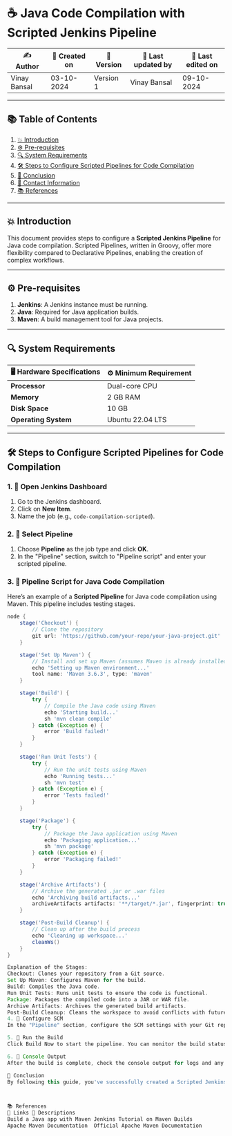 # ☕ Java Code Compilation with Scripted Jenkins Pipeline

| ✍️ Author      | 📅 Created on  | 📌 Version  | 📝 Last updated by | 📅 Last edited on  |
|----------------|----------------|------------|--------------------|--------------------|
| Vinay Bansal   | 03-10-2024     | Version 1  | Vinay Bansal       | 09-10-2024         |

---

## 📚 Table of Contents
1. [💥 Introduction](#-introduction)
2. [⚙ Pre-requisites](#-pre-requisites)
3. [🔍 System Requirements](#-system-requirements)
4. [🛠️ Steps to Configure Scripted Pipelines for Code Compilation](#-steps-to-configure-scripted-pipelines-for-code-compilation)
5. [📛 Conclusion](#-conclusion)
6. [📧 Contact Information](#-contact-information)
7. [📚 References](#-references)

---

## 💥 Introduction
This document provides steps to configure a **Scripted Jenkins Pipeline** for Java code compilation. Scripted Pipelines, written in Groovy, offer more flexibility compared to Declarative Pipelines, enabling the creation of complex workflows.

---

## ⚙ Pre-requisites
1. **Jenkins**: A Jenkins instance must be running.
2. **Java**: Required for Java application builds.
3. **Maven**: A build management tool for Java projects.

---

## 🔍 System Requirements
| 🖥️ Hardware Specifications | ⚙️ Minimum Requirement |
|----------------------------|------------------------|
| **Processor**               | Dual-core CPU          |
| **Memory**                  | 2 GB RAM               |
| **Disk Space**              | 10 GB                  |
| **Operating System**        | Ubuntu 22.04 LTS       |

---

## 🛠️ Steps to Configure Scripted Pipelines for Code Compilation

### 1. 🚀 **Open Jenkins Dashboard**
1. Go to the Jenkins dashboard.
2. Click on **New Item**.
3. Name the job (e.g., `code-compilation-scripted`).

### 2. 🚀 **Select Pipeline**
1. Choose **Pipeline** as the job type and click **OK**.
2. In the "Pipeline" section, switch to "Pipeline script" and enter your scripted pipeline.

### 3. 🚀 **Pipeline Script for Java Code Compilation**

Here’s an example of a **Scripted Pipeline** for Java code compilation using Maven. This pipeline includes testing stages.

```groovy
node {
    stage('Checkout') {
        // Clone the repository
        git url: 'https://github.com/your-repo/your-java-project.git'
    }

    stage('Set Up Maven') {
        // Install and set up Maven (assumes Maven is already installed in Jenkins)
        echo 'Setting up Maven environment...'
        tool name: 'Maven 3.6.3', type: 'maven'
    }

    stage('Build') {
        try {
            // Compile the Java code using Maven
            echo 'Starting build...'
            sh 'mvn clean compile'
        } catch (Exception e) {
            error 'Build failed!'
        }
    }

    stage('Run Unit Tests') {
        try {
            // Run the unit tests using Maven
            echo 'Running tests...'
            sh 'mvn test'
        } catch (Exception e) {
            error 'Tests failed!'
        }
    }

    stage('Package') {
        try {
            // Package the Java application using Maven
            echo 'Packaging application...'
            sh 'mvn package'
        } catch (Exception e) {
            error 'Packaging failed!'
        }
    }

    stage('Archive Artifacts') {
        // Archive the generated .jar or .war files
        echo 'Archiving build artifacts...'
        archiveArtifacts artifacts: '**/target/*.jar', fingerprint: true
    }

    stage('Post-Build Cleanup') {
        // Clean up after the build process
        echo 'Cleaning up workspace...'
        cleanWs()
    }
}

Explanation of the Stages:
Checkout: Clones your repository from a Git source.
Set Up Maven: Configures Maven for the build.
Build: Compiles the Java code.
Run Unit Tests: Runs unit tests to ensure the code is functional.
Package: Packages the compiled code into a JAR or WAR file.
Archive Artifacts: Archives the generated build artifacts.
Post-Build Cleanup: Cleans the workspace to avoid conflicts with future builds.
4. 🚀 Configure SCM
In the "Pipeline" section, configure the SCM settings with your Git repository URL and Jenkins credentials.

5. 🚀 Run the Build
Click Build Now to start the pipeline. You can monitor the build status and review the output in the Console.

6. 🚀 Console Output
After the build is complete, check the console output for logs and any issues encountered during the pipeline execution.

📛 Conclusion
By following this guide, you've successfully created a Scripted Jenkins Pipeline for Java code compilation. Regular builds and testing using Maven ensures continuous integration, allowing early detection of issues. Integrate this scripted pipeline into your CI/CD workflow for optimal performance.



📚 References
🔗 Links	📄 Descriptions
Build a Java app with Maven	Jenkins Tutorial on Maven Builds
Apache Maven Documentation	Official Apache Maven Documentation

